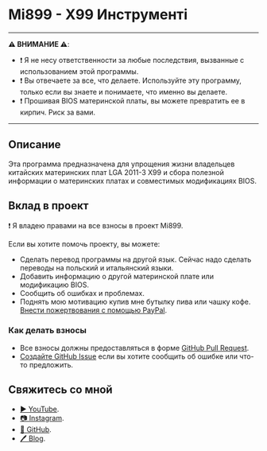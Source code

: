 ﻿# Mi899 - X99 Инструменті

------------

**⚠️ ВНИМАНИЕ ⚠️**:

- ❗ Я не несу ответственности за любые последствия, вызванные с использованием этой программы.
- ❗ Вы отвечаете за все, что делаете. Используйте эту программу, только если вы знаете и понимаете, что именно вы делаете.
- ❗ Прошивая BIOS материнской платы, вы можете превратить ее в кирпич. Риск за вами.

------------

## Описание

Эта программа предназначена для упрощения жизни владельцев китайских материнских плат LGA 2011-3 X99 и сбора полезной информации о материнских платах и совместимых модификациях BIOS.

## Вклад в проект

❗ Я владею правами на все взносы в проект Mi899.

Если вы хотите помочь проекту, вы можете:

- Сделать перевод программы на другой язык. Сейчас надо сделать переводы на польский и итальянский языки.
- Добавить информацию о другой материнской плате или модификацию BIOS.
- Сообщить об ошибках и проблемах.
- Поднять мою мотивацию купив мне бутылку пива или чашку кофе. [Внести пожертвования с помощью PayPal](https://www.paypal.com/cgi-bin/webscr?cmd=_s-xclick&hosted_button_id=LXN9NNXVF34M8&source=url).

### Как делать взносы

- Все взносы должны предоставляться в форме [GitHub Pull Request](https://yangsu.github.io/pull-request-tutorial/#:~:text=What%20is%20a%20Pull%20Request,follow%2Dup%20commits%20if%20necessary.).
- [Создайте GitHub Issue](https://github.com/miyconst/Mi899) если вы хотите сообщить об ошибке или что-то предложить.

## Свяжитесь со мной

- [▶️ YouTube](https://www.youtube.com/c/Miyconst).
- [📷 Instagram](https://www.instagram.com/mi8.se/).
- [📜 GitHub](https://github.com/miyconst).
- [🖊️ Blog](https://www.miyconst.com/).